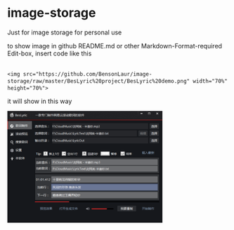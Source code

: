 # image-storage
Just for image storage for personal use

to show image in github README.md or other Markdown-Format-required Edit-box, insert code like this

```

<img src="https://github.com/BensonLaur/image-storage/raw/master/BesLyric%20project/BesLyric%20demo.png" width="70%" height="70%">

```

it will show in this way

<img src="https://github.com/BensonLaur/image-storage/raw/master/BesLyric%20project/BesLyric%20demo.png" width="70%" height="70%">
